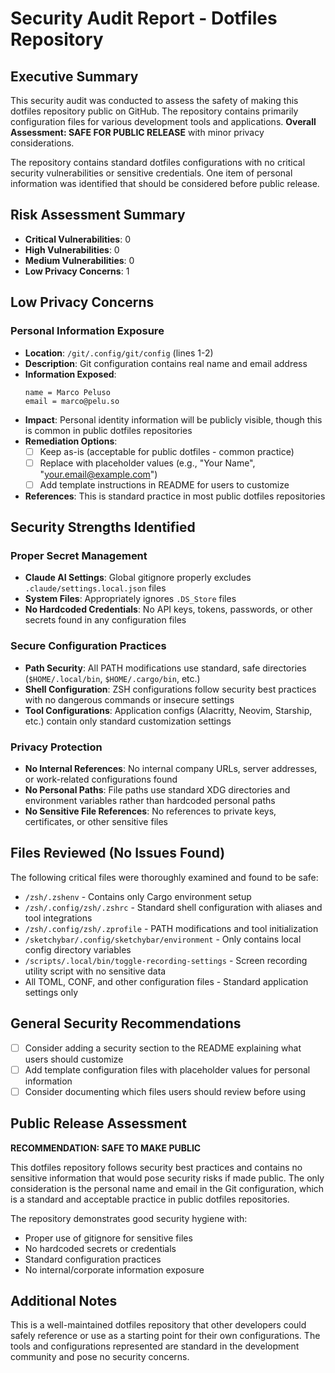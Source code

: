 # Security Audit Report - Dotfiles Repository

## Executive Summary

This security audit was conducted to assess the safety of making this dotfiles repository public on GitHub. The repository contains primarily configuration files for various development tools and applications. **Overall Assessment: SAFE FOR PUBLIC RELEASE** with minor privacy considerations.

The repository contains standard dotfiles configurations with no critical security vulnerabilities or sensitive credentials. One item of personal information was identified that should be considered before public release.

## Risk Assessment Summary
- **Critical Vulnerabilities**: 0
- **High Vulnerabilities**: 0  
- **Medium Vulnerabilities**: 0
- **Low Privacy Concerns**: 1

## Low Privacy Concerns

### Personal Information Exposure
- **Location**: `/git/.config/git/config` (lines 1-2)
- **Description**: Git configuration contains real name and email address
- **Information Exposed**: 
  ```
  name = Marco Peluso
  email = marco@pelu.so
  ```
- **Impact**: Personal identity information will be publicly visible, though this is common in public dotfiles repositories
- **Remediation Options**:
  - [ ] Keep as-is (acceptable for public dotfiles - common practice)
  - [ ] Replace with placeholder values (e.g., "Your Name", "your.email@example.com")
  - [ ] Add template instructions in README for users to customize
- **References**: This is standard practice in most public dotfiles repositories

## Security Strengths Identified

### Proper Secret Management
- **Claude AI Settings**: Global gitignore properly excludes `.claude/settings.local.json` files
- **System Files**: Appropriately ignores `.DS_Store` files
- **No Hardcoded Credentials**: No API keys, tokens, passwords, or other secrets found in any configuration files

### Secure Configuration Practices
- **Path Security**: All PATH modifications use standard, safe directories (`$HOME/.local/bin`, `$HOME/.cargo/bin`, etc.)
- **Shell Configuration**: ZSH configurations follow security best practices with no dangerous commands or insecure settings
- **Tool Configurations**: Application configs (Alacritty, Neovim, Starship, etc.) contain only standard customization settings

### Privacy Protection
- **No Internal References**: No internal company URLs, server addresses, or work-related configurations found
- **No Personal Paths**: File paths use standard XDG directories and environment variables rather than hardcoded personal paths
- **No Sensitive File References**: No references to private keys, certificates, or other sensitive files

## Files Reviewed (No Issues Found)

The following critical files were thoroughly examined and found to be safe:

- `/zsh/.zshenv` - Contains only Cargo environment setup
- `/zsh/.config/zsh/.zshrc` - Standard shell configuration with aliases and tool integrations
- `/zsh/.config/zsh/.zprofile` - PATH modifications and tool initialization
- `/sketchybar/.config/sketchybar/environment` - Only contains local config directory variables
- `/scripts/.local/bin/toggle-recording-settings` - Screen recording utility script with no sensitive data
- All TOML, CONF, and other configuration files - Standard application settings only

## General Security Recommendations

- [ ] Consider adding a security section to the README explaining what users should customize
- [ ] Add template configuration files with placeholder values for personal information
- [ ] Consider documenting which files users should review before using

## Public Release Assessment

**RECOMMENDATION: SAFE TO MAKE PUBLIC** 

This dotfiles repository follows security best practices and contains no sensitive information that would pose security risks if made public. The only consideration is the personal name and email in the Git configuration, which is a standard and acceptable practice in public dotfiles repositories.

The repository demonstrates good security hygiene with:
- Proper use of gitignore for sensitive files
- No hardcoded secrets or credentials
- Standard configuration practices
- No internal/corporate information exposure

## Additional Notes

This is a well-maintained dotfiles repository that other developers could safely reference or use as a starting point for their own configurations. The tools and configurations represented are standard in the development community and pose no security concerns.